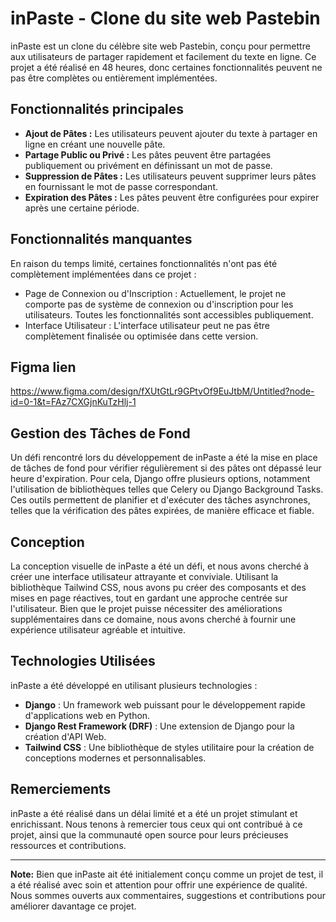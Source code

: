 # inPaste - Clone du site web Pastebin

inPaste est un clone du célèbre site web Pastebin, conçu pour permettre aux utilisateurs de partager rapidement et facilement du texte en ligne. Ce projet a été réalisé en 48 heures, donc certaines fonctionnalités peuvent ne pas être complètes ou entièrement implémentées.

## Fonctionnalités principales

- **Ajout de Pâtes :** Les utilisateurs peuvent ajouter du texte à partager en ligne en créant une nouvelle pâte.
- **Partage Public ou Privé :** Les pâtes peuvent être partagées publiquement ou privément en définissant un mot de passe.
- **Suppression de Pâtes :** Les utilisateurs peuvent supprimer leurs pâtes en fournissant le mot de passe correspondant.
- **Expiration des Pâtes :** Les pâtes peuvent être configurées pour expirer après une certaine période.

## Fonctionnalités manquantes

En raison du temps limité, certaines fonctionnalités n'ont pas été complètement implémentées dans ce projet :

- Page de Connexion ou d'Inscription : Actuellement, le projet ne comporte pas de système de connexion ou d'inscription pour les utilisateurs. Toutes les fonctionnalités sont accessibles publiquement.
- Interface Utilisateur : L'interface utilisateur peut ne pas être complètement finalisée ou optimisée dans cette version.
## Figma lien
https://www.figma.com/design/fXUtGtLr9GPtvOf9EuJtbM/Untitled?node-id=0-1&t=FAz7CXGjnKuTzHlj-1
## Gestion des Tâches de Fond

Un défi rencontré lors du développement de inPaste a été la mise en place de tâches de fond pour vérifier régulièrement si des pâtes ont dépassé leur heure d'expiration. Pour cela, Django offre plusieurs options, notamment l'utilisation de bibliothèques telles que Celery ou Django Background Tasks. Ces outils permettent de planifier et d'exécuter des tâches asynchrones, telles que la vérification des pâtes expirées, de manière efficace et fiable.

## Conception

La conception visuelle de inPaste a été un défi, et nous avons cherché à créer une interface utilisateur attrayante et conviviale. Utilisant la bibliothèque Tailwind CSS, nous avons pu créer des composants et des mises en page réactives, tout en gardant une approche centrée sur l'utilisateur. Bien que le projet puisse nécessiter des améliorations supplémentaires dans ce domaine, nous avons cherché à fournir une expérience utilisateur agréable et intuitive.

## Technologies Utilisées

inPaste a été développé en utilisant plusieurs technologies :

- **Django** : Un framework web puissant pour le développement rapide d'applications web en Python.
- **Django Rest Framework (DRF)** : Une extension de Django pour la création d'API Web.
- **Tailwind CSS** : Une bibliothèque de styles utilitaire pour la création de conceptions modernes et personnalisables.

## Remerciements

inPaste a été réalisé dans un délai limité et a été un projet stimulant et enrichissant. Nous tenons à remercier tous ceux qui ont contribué à ce projet, ainsi que la communauté open source pour leurs précieuses ressources et contributions.

---
**Note:** Bien que inPaste ait été initialement conçu comme un projet de test, il a été réalisé avec soin et attention pour offrir une expérience de qualité. Nous sommes ouverts aux commentaires, suggestions et contributions pour améliorer davantage ce projet.
